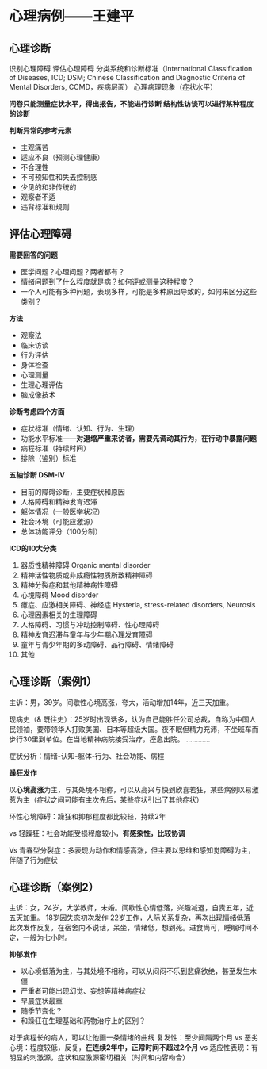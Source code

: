# 心理病例——王建平

## 心理诊断

识别心理障碍
评估心理障碍
分类系统和诊断标准（International Classification of Diseases, ICD; DSM; Chinese Classification and Diagnostic Criteria of Mental Disorders, CCMD，疾病层面）
心理病理现象（症状水平）

**问卷只能测量症状水平，得出报告，不能进行诊断
结构性访谈可以进行某种程度的诊断**

**判断异常的参考元素**
- 主观痛苦
- 适应不良（预测心理健康）
- 不合理性
- 不可预知性和失去控制感
- 少见的和非传统的
- 观察者不适
- 违背标准和规则

## 评估心理障碍

**需要回答的问题**
- 医学问题？心理问题？两者都有？
- 情绪问题到了什么程度就是病？如何评或测量这种程度？
- 一个人可能有多种问题，表现多样，可能是多种原因导致的，如何来区分这些类别？

**方法**
- 观察法
- 临床访谈
- 行为评估
- 身体检查
- 心理测量
- 生理心理评估
- 脑成像技术

**诊断考虑四个方面**

- 症状标准（情绪、认知、行为、生理）
- 功能水平标准——**对退缩严重来访者，需要先调动其行为，在行动中暴露问题**
- 病程标准（持续时间）
- 排除（鉴别）标准

**五轴诊断 DSM-IV**

- 目前的障碍诊断，主要症状和原因
- 人格障碍和精神发育迟滞
- 躯体情况（一般医学状况）
- 社会环境（可能应激源）
- 总体功能评分（100分制）

**ICD的10大分类**

1. 器质性精神障碍 Organic mental disorder
2. 精神活性物质或非成瘾性物质所致精神障碍
3. 精神分裂症和其他精神病性障碍
4. 心境障碍 Mood disorder
5. 癔症、应激相关障碍、神经症 Hysteria, stress-related disorders, Neurosis
6. 心理因素相关的生理障碍
7. 人格障碍、习惯与冲动控制障碍、性心理障碍
8. 精神发育迟滞与童年与少年期心理发育障碍
9. 童年与青少年期的多动障碍、品行障碍、情绪障碍
10. 其他

## 心理诊断（案例1）

主诉：男，39岁。间歇性心境高涨，夸大，活动增加14年，近三天加重。

现病史（& 既往史）：25岁时出现话多，认为自己能胜任公司总裁，自称为中国人民领袖，要带领华人打败美国、日本等超级大国。夜不眠但精力充沛，不坐班车而步行30里到单位。在当地精神病院接受治疗，痊愈出院。
…………

症状分析：情绪-认知-躯体-行为、社会功能、病程

**躁狂发作**

以**心境高涨**为主，与其处境不相称，可以从高兴与快到欣喜若狂，某些病例以易激惹为主（症状之间可能有主次先后，某些症状引出了其他症状）

环性心境障碍：躁狂和抑郁程度都比较轻，持续2年

vs 轻躁狂：社会功能受损程度较小，**有感染性，比较协调**

Vs 青春型分裂症：多表现为动作和情感高涨，但主要以思维和感知觉障碍为主，伴随了行为症状
	
## 心理诊断（案例2）

主诉：女，24岁，大学教师，未婚。间歇性心情低落，兴趣减退，自责五年，近五天加重。
18岁因失恋初次发作
22岁工作，人际关系复杂，再次出现情绪低落
此次发作反复，在宿舍内不说话，呆坐，情绪低，想到死。进食尚可，睡眠时间不定，一般为七小时。

**抑郁发作**

- 以心境低落为主，与其处境不相称，可以从闷闷不乐到悲痛欲绝，甚至发生木僵
- 严重者可能出现幻觉、妄想等精神病症状
- 早晨症状最重
- 随季节变化？
- 和躁狂在生理基础和药物治疗上的区别？

对于病程长的病人，可以让他画一条情绪的曲线
复发性：至少间隔两个月
vs 恶劣心境：程度较低，反复，**在连续2年中，正常时间不超过2个月**
vs 适应性表现：有明显的刺激源，症状和应激源密切相关（时间和内容吻合）






